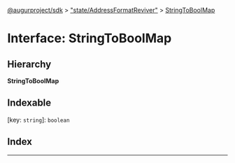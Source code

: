 [@augurproject/sdk](../README.md) > ["state/AddressFormatReviver"](../modules/_state_addressformatreviver_.md) > [StringToBoolMap](../interfaces/_state_addressformatreviver_.stringtoboolmap.md)

# Interface: StringToBoolMap

## Hierarchy

**StringToBoolMap**

## Indexable

\[key: `string`\]:&nbsp;`boolean`
## Index

---

